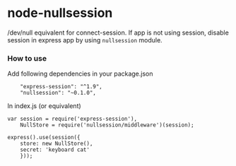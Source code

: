 node-nullsession
================

/dev/null equivalent for connect-session. If app is not using session, disable session in express app by using `nullsession` module.


### How to use

Add following dependencies in your package.json

```
    "express-session": "^1.9",
    "nullsession": "~0.1.0",

```

In index.js (or equivalent)

```
var session = require('express-session'),
    NullStore = require('nullsession/middleware')(session);

express().use(session({
    store: new NullStore(),
    secret: 'keyboard cat'
    }));
```